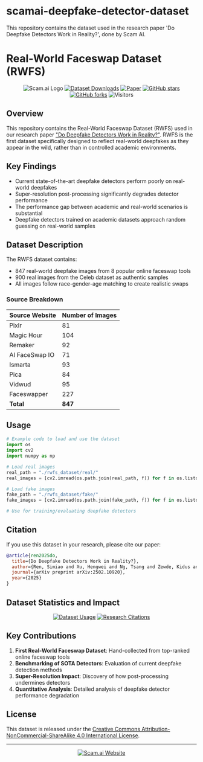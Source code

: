 # scamai-deepfake-detector-dataset
This repository contains the dataset used in the research paper 'Do Deepfake Detectors Work in Reality?', done by Scam AI.

# Real-World Faceswap Dataset (RWFS)

<div align="center">

![Scam.ai Logo](https://img.shields.io/badge/Scam.ai-Research-blue)
[![Dataset Downloads](https://img.shields.io/github/downloads/scamai/scamai-deepfake-detector-dataset/total?color=green&label=Dataset%20Downloads)](https://github.com/scamai/scamai-deepfake-detector-dataset/releases)
[![Paper](https://img.shields.io/badge/Paper-arXiv:2502.10920-red)](https://arxiv.org/abs/2502.10920)
[![GitHub stars](https://img.shields.io/github/stars/scamai/scamai-deepfake-detector-dataset?style=social)](https://github.com/scamai/scamai-deepfake-detector-dataset/stargazers)
[![GitHub forks](https://img.shields.io/github/forks/scamai/scamai-deepfake-detector-dataset?style=social)](https://github.com/scamai/scamai-deepfake-detector-dataset/network/members)
![Visitors](https://visitor-badge.laobi.icu/badge?page_id=scamai.scamai-deepfake-detector-dataset)

</div>

## Overview

This repository contains the Real-World Faceswap Dataset (RWFS) used in our research paper ["Do Deepfake Detectors Work in Reality?"](https://arxiv.org/abs/2502.10920). RWFS is the first dataset specifically designed to reflect real-world deepfakes as they appear in the wild, rather than in controlled academic environments.

## Key Findings

- Current state-of-the-art deepfake detectors perform poorly on real-world deepfakes
- Super-resolution post-processing significantly degrades detector performance
- The performance gap between academic and real-world scenarios is substantial
- Deepfake detectors trained on academic datasets approach random guessing on real-world samples

## Dataset Description

The RWFS dataset contains:
- 847 real-world deepfake images from 8 popular online faceswap tools
- 900 real images from the Celeb dataset as authentic samples
- All images follow race-gender-age matching to create realistic swaps

### Source Breakdown

| Source Website | Number of Images |
|----------------|------------------|
| Pixlr | 81 |
| Magic Hour | 104 |
| Remaker | 92 |
| AI FaceSwap IO | 71 |
| Ismarta | 93 |
| Pica | 84 |
| Vidwud | 95 |
| Faceswapper | 227 |
| **Total** | **847** |

## Usage

```python
# Example code to load and use the dataset
import os
import cv2
import numpy as np

# Load real images
real_path = "./rwfs_dataset/real/"
real_images = [cv2.imread(os.path.join(real_path, f)) for f in os.listdir(real_path)]

# Load fake images
fake_path = "./rwfs_dataset/fake/"
fake_images = [cv2.imread(os.path.join(fake_path, f)) for f in os.listdir(fake_path)]

# Use for training/evaluating deepfake detectors
```

## Citation

If you use this dataset in your research, please cite our paper:

```bibtex
@article{ren2025do,
  title={Do Deepfake Detectors Work in Reality?},
  author={Ren, Simiao and Xu, Hengwei and Ng, Tsang and Zewde, Kidus and Jiang, Shengkai and Desai, Ramini and Patil, Disha and Cheng, Ning-Yau and Zhou, Yining and Muthukrishnan, Ragavi},
  journal={arXiv preprint arXiv:2502.10920},
  year={2025}
}
```

## Dataset Statistics and Impact

<div align="center">
  
[![Dataset Usage](https://img.shields.io/badge/dynamic/json?color=blue&label=Dataset%20Usage&query=$.count&url=https://api.github.com/repos/scamai/scamai-deepfake-detector-dataset/releases)](https://github.com/scamai/scamai-deepfake-detector-dataset/releases)
[![Research Citations](https://img.shields.io/badge/dynamic/json?color=orange&label=Citations&query=$.citation_count&url=https://api.semanticscholar.org/graph/v1/paper/arXiv:2502.10920)](https://www.semanticscholar.org/paper/Do-Deepfake-Detectors-Work-in-Reality-Ren-Xu/62b913a89726b7d3fe6491c0230442192cf7e8d1#citing-papers)

</div>

## Key Contributions

1. **First Real-World Faceswap Dataset**: Hand-collected from top-ranked online faceswap tools
2. **Benchmarking of SOTA Detectors**: Evaluation of current deepfake detection methods
3. **Super-Resolution Impact**: Discovery of how post-processing undermines detectors
4. **Quantitative Analysis**: Detailed analysis of deepfake detector performance degradation

## License

This dataset is released under the [Creative Commons Attribution-NonCommercial-ShareAlike 4.0 International License](https://creativecommons.org/licenses/by-nc-sa/4.0/).

---

<div align="center">
  <a href="https://scam.ai">
    <img src="https://img.shields.io/badge/Scam.ai-Website-blue" alt="Scam.ai Website">
  </a>
</div>
